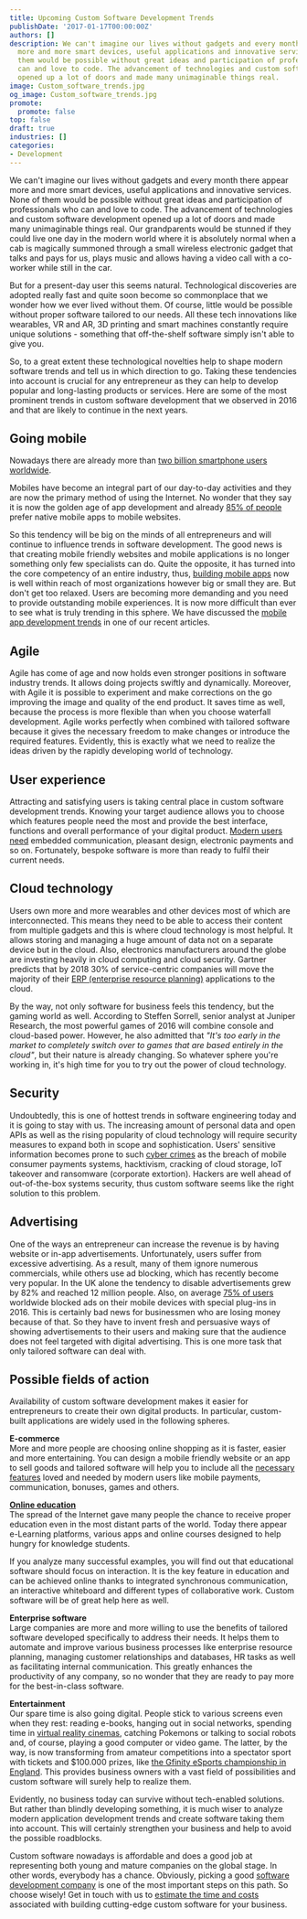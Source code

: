 ```yaml
---
title: Upcoming Custom Software Development Trends
publishDate: '2017-01-17T00:00:00Z'
authors: []
description: We can't imagine our lives without gadgets and every month there appear
  more and more smart devices, useful applications and innovative services. None of
  them would be possible without great ideas and participation of professionals who
  can and love to code. The advancement of technologies and custom software development
  opened up a lot of doors and made many unimaginable things real.
image: Custom_software_trends.jpg
og_image: Custom_software_trends.jpg
promote:
  promote: false
top: false
draft: true
industries: []
categories:
- Development
---
```

We can't imagine our lives without gadgets and every month there appear more and more smart devices, useful applications and innovative services. None of them would be possible without great ideas and participation of professionals who can and love to code. The advancement of technologies and custom software development opened up a lot of doors and made many unimaginable things real. Our grandparents would be stunned if they could live one day in the modern world where it is absolutely normal when a cab is magically summoned through a small wireless electronic gadget that talks and pays for us, plays music and allows having a video call with a co-worker while still in the car.

But for a present-day user this seems natural. Technological discoveries are adopted really fast and quite soon become so commonplace that we wonder how we ever lived without them. Of course, little would be possible without proper software tailored to our needs. All these tech innovations like wearables, VR and AR, 3D printing and smart machines constantly require unique solutions - something that off-the-shelf software simply isn't able to give you.

So, to a great extent these technological novelties help to shape modern software trends and tell us in which direction to go. Taking these tendencies into account is crucial for any entrepreneur as they can help to develop popular and long-lasting products or services. Here are some of the most prominent trends in custom software development that we observed in 2016 and that are likely to continue in the next years.

## Going mobile

Nowadays there are already more than <a href="https://www.statista.com/statistics/330695/number-of-smartphone-users-worldwide/" rel="nofollow" target="_blank">two billion smartphone users worldwide</a>.

Mobiles have become an integral part of our day-to-day activities and they are now the primary method of using the Internet. No wonder that they say it is now the golden age of app development and already <a href="https://www.searchenginejournal.com/2014-mobile-landscape-25-statistics-will-drive-future-mobile-marketing-infographic/89507/" rel="nofollow" target="_blank">85% of people</a> prefer native mobile apps to mobile websites.

So this tendency will be big on the minds of all entrepreneurs and will continue to influence trends in software development. The good news is that creating mobile friendly websites and mobile applications is no longer something only few specialists can do. Quite the opposite, it has turned into the core competency of an entire industry, thus, [building mobile apps](https://anadea.info/services/mobile-development) now is well within reach of most organizations however big or small they are. But don't get too relaxed. Users are becoming more demanding and you need to provide outstanding mobile experiences. It is now more difficult than ever to see what is truly trending in this sphere. We have discussed the [mobile app development trends](https://anadea.info/blog/modern-app-development-whats-fresh-whats-trendy) in one of our recent articles.

## Agile

Agile has come of age and now holds even stronger positions in software industry trends. It allows doing projects swiftly and dynamically. Moreover, with Agile it is possible to experiment and make corrections on the go improving the image and quality of the end product. It saves time as well, because the process is more flexible than when you choose waterfall development. Agile works perfectly when combined with tailored software because it gives the necessary freedom to make changes or introduce the required features. Evidently, this is exactly what we need to realize the ideas driven by the rapidly developing world of technology.

## User experience

Attracting and satisfying users is taking central place in custom software development trends. Knowing your target audience allows you to choose which features people need the most and provide the best interface, functions and overall performance of your digital product. [Modern users need](https://anadea.info/blog/the-future-of-retail-building-functional-mobile-apps) embedded communication, pleasant design, electronic payments and so on. Fortunately, bespoke software is more than ready to fulfil their current needs.

## Cloud technology

Users own more and more wearables and other devices most of which are interconnected. This means they need to be able to access their content from multiple gadgets and this is where cloud technology is most helpful. It allows storing and managing a huge amount of data not on a separate device but in the cloud. Also, electronics manufacturers around the globe are investing heavily in cloud computing and cloud security. Gartner predicts that by 2018 30% of service-centric companies will move the majority of their [ERP (enterprise resource planning)](https://anadea.info/solutions/erp-development) applications to the cloud.

By the way, not only software for business feels this tendency, but the gaming world as well. According to Steffen Sorrell, senior analyst at Juniper Research, the most powerful games of 2016 will combine console and cloud-based power. However, he also admitted that *"It's too early in the market to completely switch over to games that are based entirely in the cloud"*, but their nature is already changing. So whatever sphere you're working in, it's high time for you to try out the power of cloud technology.

## Security

Undoubtedly, this is one of hottest trends in software engineering today and it is going to stay with us. The increasing amount of personal data and open APIs as well as the rising popularity of cloud technology will require security measures to expand both in scope and sophistication. Users' sensitive information becomes prone to such <a href="http://www.makeit.com/top-5-cyber-security-risks-2016/" rel="nofollow" target="_blank">cyber crimes</a> as the breach of mobile consumer payments systems, hacktivism, cracking of cloud storage, IoT takeover and ransomware (corporate extortion). Hackers are well ahead of out-of-the-box systems security, thus custom software seems like the right solution to this problem.

## Advertising

One of the ways an entrepreneur can increase the revenue is by having website or in-app advertisements. Unfortunately, users suffer from excessive advertising. As a result, many of them ignore numerous commercials, while others use ad blocking, which has recently become very popular. In the UK alone the tendency to disable advertisements grew by 82% and reached 12 million people. Also, on average <a href="https://www.statista.com/statistics/554304/interest-mobile-ad-blocking/" rel="nofollow" target="_blank">75% of users</a> worldwide blocked ads on their mobile devices with special plug-ins in 2016. This is certainly bad news for businessmen who are losing money because of that. So they have to invent fresh and persuasive ways of showing advertisements to their users and making sure that the audience does not feel targeted with digital advertising. This is one more task that only tailored software can deal with.

## Possible fields of action

Availability of custom software development makes it easier for entrepreneurs to create their own digital products. In particular, custom-built applications are widely used in the following spheres.

**E-commerce** <br>
More and more people are choosing online shopping as it is faster, easier and more entertaining. You can design a mobile friendly website or an app to sell goods and tailored software will help you to include all the [necessary features](https://anadea.info/blog/the-future-of-retail-building-functional-mobile-apps) loved and needed by modern users like mobile payments, communication, bonuses, games and others.

**[Online education](https://anadea.info/blog/do-we-still-need-teachers-in-the-classroom)** <br>
The spread of the Internet gave many people the chance to receive proper education even in the most distant parts of the world. Today there appear e-Learning platforms, various apps and online courses designed to help hungry for knowledge students.

If you analyze many successful examples, you will find out that educational software should focus on interaction. It is the key feature in education and can be achieved online thanks to integrated synchronous communication, an interactive whiteboard and different types of collaborative work. Custom software will be of great help here as well.

**Enterprise software** <br>
Large companies are more and more willing to use the benefits of tailored software developed specifically to address their needs. It helps them to automate and improve various business processes like enterprise resource planning, managing customer relationships and databases, HR tasks as well as facilitating internal communication. This greatly enhances the productivity of any company, so no wonder that they are ready to pay more for the best-in-class software.

**Entertainment** <br>
Our spare time is also going digital. People stick to various screens even when they rest: reading e-books, hanging out in social networks, spending time in <a href="http://www.techradar.com/news/wearables/the-world-s-first-virtual-reality-cinema-opens-up-in-amsterdam-1316418" rel="nofollow" target="_blank">virtual reality cinemas</a>, catching Pokemons or talking to social robots and, of course, playing a good computer or video game. The latter, by the way, is now transforming from amateur competitions into a spectator sport with tickets and $100.000 prizes, like <a href="https://www.gfinity.net/events/details/the-gfinity-cs-go-invitational-brought-to-you-by-omen-by-hp" rel="nofollow" target="_blank">the Gfinity eSports championship in England</a>. This provides business owners with a vast field of possibilities and custom software will surely help to realize them.

 Evidently, no business today can survive without tech-enabled solutions. But rather than blindly developing something, it is much wiser to analyze modern application development trends and create software taking them into account. This will certainly strengthen your business and help to avoid the possible roadblocks.

Custom software nowadays is affordable and does a good job at representing both young and mature companies on the global stage. In other words, everybody has a chance. Obviously, picking a good [software development company](https://anadea.info) is one of the most important steps on this path. So choose wisely! Get in touch with us to [estimate the time and costs](https://anadea.info/free-project-estimate) associated with building cutting-edge custom software for your business.
